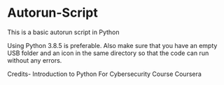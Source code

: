 # Autorun-Script
This is a basic autorun script in Python

Using Python 3.8.5 is preferable.
Also make sure that you have an empty USB folder and an icon in the same directory so that the code can run without any errors.


Credits- Introduction to Python For Cybersecurity Course Coursera

